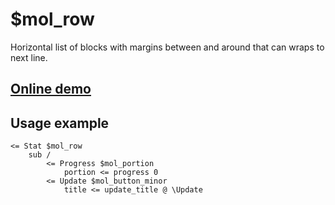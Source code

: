 # $mol_row

Horizontal list of blocks with margins between and around that can wraps to next line.

## [Online demo](https://mol.hyoo.ru/#!section=demos/readme/demo=mol_row_demo)

## Usage example

```tree
<= Stat $mol_row
	sub /
		<= Progress $mol_portion
			portion <= progress 0
		<= Update $mol_button_minor
			title <= update_title @ \Update
```
